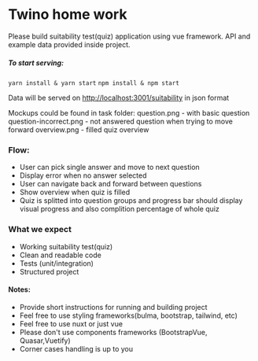 # Twino home work #

Please build suitability test(quiz) application using vue framework.
API and example data provided inside project. 
##### To start serving:
```yarn install & yarn start```
```npm install & npm start```

Data will be served on [http://localhost:3001/suitability](http://localhost:3001/suitability) in json format

Mockups could be found in task folder:
question.png - with basic question
question-incorrect.png - not answered question when trying to move forward
overview.png - filled quiz overview

### Flow:
* User can pick single answer and move to next question
* Display error when no answer selected
* User can navigate back and forward between questions
* Show overview when quiz is filled
* Quiz is splitted into question groups and progress bar should display visual progress and also complition percentage of whole quiz

### What we expect

* Working suitability test(quiz)
* Clean and readable code
* Tests (unit/integration)
* Structured project 


#### Notes:

* Provide short instructions for running and building project
* Feel free to use styling frameworks(bulma, bootstrap, tailwind, etc)
* Feel free to use nuxt or just vue
* Please don't use components frameworks (BootstrapVue, Quasar,Vuetify)
* Corner cases handling is up to you